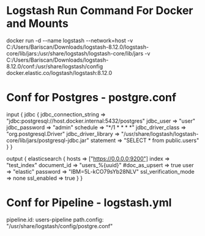 # Logstash Run Command For Docker and Mounts
docker run -d --name logstash --network=host -v C:/Users/Bariscan/Downloads/logstash-8.12.0/logstash-core/lib/jars:/usr/share/logstash/logstash-core/lib/jars -v C:/Users/Bariscan/Downloads/logstash-8.12.0/conf:/usr/share/logstash/config docker.elastic.co/logstash/logstash:8.12.0

# Conf for Postgres - postgre.conf
input {
  jdbc {
    jdbc_connection_string => "jdbc:postgresql://host.docker.internal:5432/postgres" 
    jdbc_user => "user"
    jdbc_password => "admin"
    schedule => "*/1 * * * *"
    jdbc_driver_class => "org.postgresql.Driver"
    jdbc_driver_library => "/usr/share/logstash/logstash-core/lib/jars/postgresql-jdbc.jar"
    statement => "SELECT * from public.users"
  }
}

output {
  elasticsearch {
    hosts => ["https://0.0.0.0:9200"]
    index => "test_index"
    document_id => "users_%{uuid}"
    #doc_as_upsert => true
    user => "elastic"
    password => "IBM=5L-kCO79sYb28NLV"
    ssl_verification_mode => none
    ssl_enabled => true
  }
}

# Conf for Pipeline - logstash.yml
pipeline.id: users-pipeline
path.config: "/usr/share/logstash/config/postgre.conf"
